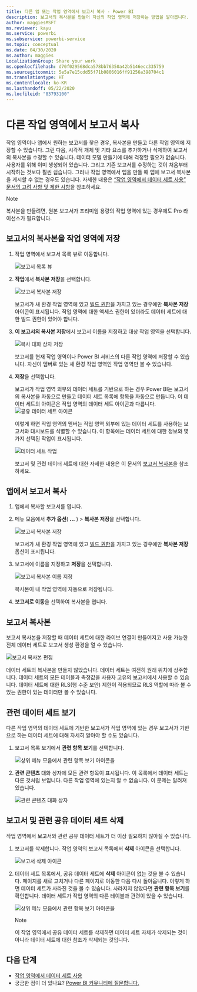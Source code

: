 ```yaml
---
title: 다른 앱 또는 작업 영역에서 보고서 복사 - Power BI
description: 보고서의 복사본을 만들어 자신의 작업 영역에 저장하는 방법을 알아봅니다.
author: maggiesMSFT
ms.reviewer: kayu
ms.service: powerbi
ms.subservice: powerbi-service
ms.topic: conceptual
ms.date: 04/30/2020
ms.author: maggies
LocalizationGroup: Share your work
ms.openlocfilehash: d70f029568dca578bb76350a42b5146ecc335759
ms.sourcegitcommit: 5e5a7e15cdd55f71b0806016ff91256a398704c1
ms.translationtype: HT
ms.contentlocale: ko-KR
ms.lasthandoff: 05/22/2020
ms.locfileid: "83793100"
---
```

# <a name="copy-reports-from-other-workspaces"></a>다른 작업 영역에서 보고서 복사

작업 영역이나 앱에서 원하는 보고서를 찾은 경우, 복사본을 만들고 다른 작업 영역에 저장할 수 있습니다. 그런 다음, 시각적 개체 및 기타 요소를 추가하거나 삭제하여 보고서의 복사본을 수정할 수 있습니다. 데이터 모델 만들기에 대해 걱정할 필요가 없습니다. 사용자를 위해 이미 생성되어 있습니다. 그리고 기존 보고서를 수정하는 것이 처음부터 시작하는 것보다 훨씬 쉽습니다. 그러나 작업 영역에서 앱을 만들 때 앱에 보고서 복사본을 게시할 수 없는 경우도 있습니다. 자세한 내용은 [“작업 영역에서 데이터 세트 사용” 문서의 고려 사항 및 제한 사항](service-datasets-across-workspaces.md#considerations-and-limitations)을 참조하세요.

> [!NOTE]
> 복사본을 만들려면, 원본 보고서가 프리미엄 용량의 작업 영역에 있는 경우에도 Pro 라이선스가 필요합니다.

## <a name="save-a-copy-of-a-report-in-a-workspace"></a>보고서의 복사본을 작업 영역에 저장

1. 작업 영역에서 보고서 목록 뷰로 이동합니다.

    ![보고서 목록 뷰](media/service-datasets-copy-reports/power-bi-report-list-view.png)

1. **작업**에서 **복사본 저장**을 선택합니다.

    ![보고서 복사본 저장](media/service-datasets-copy-reports/power-bi-dataset-save-report-copy.png)

    보고서가 새 환경 작업 영역에 있고 [빌드 권한](service-datasets-build-permissions.md)을 가지고 있는 경우에만 **복사본 저장** 아이콘이 표시됩니다. 작업 영역에 대한 액세스 권한이 있더라도 데이터 세트에 대한 빌드 권한이 있어야 합니다.

3. **이 보고서의 복사본 저장**에서 보고서 이름을 지정하고 대상 작업 영역을 선택합니다.

    ![복사 대화 상자 저장](media/service-datasets-copy-reports/power-bi-dataset-save-report.png)

    보고서를 현재 작업 영역이나 Power BI 서비스의 다른 작업 영역에 저장할 수 있습니다. 자신이 멤버로 있는 새 환경 작업 영역인 작업 영역만 볼 수 있습니다. 
  
4. **저장**을 선택합니다.

    보고서가 작업 영역 외부의 데이터 세트를 기반으로 하는 경우 Power BI는 보고서의 복사본을 자동으로 만들고 데이터 세트 목록에 항목을 자동으로 만듭니다. 이 데이터 세트의 아이콘은 작업 영역의 데이터 세트 아이콘과 다릅니다. ![공유 데이터 세트 아이콘](media/service-datasets-discover-across-workspaces/power-bi-shared-dataset-icon.png)
    
    이렇게 하면 작업 영역의 멤버는 작업 영역 외부에 있는 데이터 세트를 사용하는 보고서와 대시보드를 식별할 수 있습니다. 이 항목에는 데이터 세트에 대한 정보와 몇 가지 선택된 작업이 표시됩니다.

    ![데이터 세트 작업](media/service-datasets-across-workspaces/power-bi-dataset-actions.png)

    보고서 및 관련 데이터 세트에 대한 자세한 내용은 이 문서의 [보고서 복사본](#your-copy-of-the-report)을 참조하세요.

## <a name="copy-a-report-in-an-app"></a>앱에서 보고서 복사

1. 앱에서 복사할 보고서를 엽니다.
2. 메뉴 모음에서 **추가 옵션**( **...** ) > **복사본 저장**을 선택합니다.

    ![보고서 복사본 저장](media/service-datasets-copy-reports/power-bi-save-copy.png)

    보고서가 새 환경 작업 영역에 있고 [빌드 권한](service-datasets-build-permissions.md)을 가지고 있는 경우에만 **복사본 저장** 옵션이 표시됩니다.

3. 보고서에 이름을 지정하고 **저장**을 선택합니다.

    ![보고서 복사본 이름 지정](media/service-datasets-copy-reports/power-bi-save-report-from-app.png)

    복사본이 내 작업 영역에 자동으로 저장됩니다.

4. **보고서로 이동**을 선택하여 복사본을 엽니다.

## <a name="your-copy-of-the-report"></a>보고서 복사본

보고서 복사본을 저장할 때 데이터 세트에 대한 라이브 연결이 만들어지고 사용 가능한 전체 데이터 세트로 보고서 생성 환경을 열 수 있습니다. 

![보고서 복사본 편집](media/service-datasets-copy-reports/power-bi-edit-report-copy.png)

데이터 세트의 복사본을 만들지 않았습니다. 데이터 세트는 여전히 원래 위치에 상주합니다. 데이터 세트의 모든 테이블과 측정값을 사용자 고유의 보고서에서 사용할 수 있습니다. 데이터 세트에 대한 RLS(행 수준 보안) 제한이 적용되므로 RLS 역할에 따라 볼 수 있는 권한이 있는 데이터만 볼 수 있습니다.

## <a name="view-related-datasets"></a>관련 데이터 세트 보기

다른 작업 영역의 데이터 세트에 기반한 보고서가 작업 영역에 있는 경우 보고서가 기반으로 하는 데이터 세트에 대해 자세히 알아야 할 수도 있습니다.

1. 보고서 목록 보기에서 **관련 항목 보기**를 선택합니다.

    ![상위 메뉴 모음에서 관련 항목 보기 아이콘을](media/service-datasets-copy-reports/power-bi-dataset-view-related.png)

1. **관련 콘텐츠** 대화 상자에 모든 관련 항목이 표시됩니다. 이 목록에서 데이터 세트는 다른 것처럼 보입니다. 다른 작업 영역에 있는지 알 수 없습니다. 이 문제는 알려져 있습니다.
 
    ![관련 콘텐츠 대화 상자](media/service-datasets-copy-reports/power-bi-dataset-related.png)

## <a name="delete-a-report-and-its-shared-dataset"></a>보고서 및 관련 공유 데이터 세트 삭제

작업 영역에서 보고서와 관련 공유 데이터 세트가 더 이상 필요하지 않아질 수 있습니다.

1. 보고서를 삭제합니다. 작업 영역의 보고서 목록에서 **삭제** 아이콘을 선택합니다.

    ![보고서 삭제 아이콘](media/service-datasets-across-workspaces/power-bi-datasets-delete-report.png)

2. 데이터 세트 목록에서, 공유 데이터 세트에 **삭제** 아이콘이 없는 것을 볼 수 있습니다. 페이지를 새로 고치거나 다른 페이지로 이동한 다음 다시 돌아옵니다. 이렇게 하면 데이터 세트가 사라진 것을 볼 수 있습니다. 사라지지 않았다면 **관련 항목 보기**를 확인합니다. 데이터 세트가 작업 영역의 다른 테이블과 관련이 있을 수 있습니다.

    ![상위 메뉴 모음에서 관련 항목 보기 아이콘을](media/service-datasets-across-workspaces/power-bi-dataset-view-related-icon.png)

    > [!NOTE]
    > 이 작업 영역에서 공유 데이터 세트를 삭제하면 데이터 세트 자체가 삭제되는 것이 아니라 데이터 세트에 대한 참조가 삭제되는 것입니다.


## <a name="next-steps"></a>다음 단계

- [작업 영역에서 데이터 세트 사용](service-datasets-across-workspaces.md)
- 궁금한 점이 더 있나요? [Power BI 커뮤니티에 질문합니다.](https://community.powerbi.com/)
